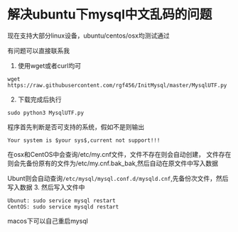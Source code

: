 
# 解决ubuntu下mysql中文乱码的问题
现在支持大部分linux设备，ubuntu/centos/osx均测试通过

有问题可以直接联系我

1. 使用wget或者curl均可
```
wget https://raw.githubusercontent.com/rgf456/InitMysql/master/MysqlUTF.py
```
2. 下载完成后执行
```shell
sudo python3 MysqlUTF.py
```
程序首先判断是否可支持的系统，假如不是则输出
```
Your system is $your sys$,current not support!!!
```
在osx和CentOS中会查询/etc/my.cnf文件，文件不存在则会自动创建，
文件存在则会先备份原有的文件为/etc/my.cnf.bak_bak,然后自动在原文件中写入数据

Ubunt则会自动查询`/etc/mysql/mysql.conf.d/mysqld.cnf`,先备份次文件，然后写入数据
3. 然后写入文件中
```shell
Ubunut: sudo service mysql restart
CentOS: sudo service mysqld restart
```
macos下可以自己重启mysql